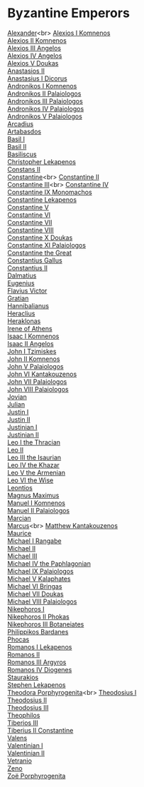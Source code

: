# Byzantine Emperors
[Alexander](https://en.wikipedia.org/wiki/Alexander_(Byzantine_emperor))<br>
[Alexios I Komnenos](https://en.wikipedia.org/wiki/Alexios_I_Komnenos)<br>
[Alexios II Komnenos](https://en.wikipedia.org/wiki/Alexios_II_Komnenos)<br>
[Alexios III Angelos](https://en.wikipedia.org/wiki/Alexios_III_Angelos)<br>
[Alexios IV Angelos](https://en.wikipedia.org/wiki/Alexios_IV_Angelos)<br>
[Alexios V Doukas](https://en.wikipedia.org/wiki/Alexios_V_Doukas)<br>
[Anastasios II](https://en.wikipedia.org/wiki/Anastasios_II)<br>
[Anastasius I Dicorus](https://en.wikipedia.org/wiki/Anastasius_I_Dicorus)<br>
[Andronikos I Komnenos](https://en.wikipedia.org/wiki/Andronikos_I_Komnenos)<br>
[Andronikos II Palaiologos](https://en.wikipedia.org/wiki/Andronikos_II_Palaiologos)<br>
[Andronikos III Palaiologos](https://en.wikipedia.org/wiki/Andronikos_III_Palaiologos)<br>
[Andronikos IV Palaiologos](https://en.wikipedia.org/wiki/Andronikos_IV_Palaiologos)<br>
[Andronikos V Palaiologos](https://en.wikipedia.org/wiki/Andronikos_V_Palaiologos)<br>
[Arcadius](https://en.wikipedia.org/wiki/Arcadius)<br>
[Artabasdos](https://en.wikipedia.org/wiki/Artabasdos)<br>
[Basil I](https://en.wikipedia.org/wiki/Basil_I)<br>
[Basil II](https://en.wikipedia.org/wiki/Basil_II)<br>
[Basiliscus](https://en.wikipedia.org/wiki/Basiliscus)<br>
[Christopher Lekapenos](https://en.wikipedia.org/wiki/Christopher_Lekapenos)<br>
[Constans II](https://en.wikipedia.org/wiki/Constans_II)<br>
[Constantine](https://en.wikipedia.org/wiki/Constantine_(son_of_Leo_V))<br>
[Constantine II](https://en.wikipedia.org/wiki/Constantine_II_(emperor))<br>
[Constantine III](https://en.wikipedia.org/wiki/Constantine_III_(Byzantine_emperor))<br>
[Constantine IV](https://en.wikipedia.org/wiki/Constantine_IV)<br>
[Constantine IX Monomachos](https://en.wikipedia.org/wiki/Constantine_IX_Monomachos)<br>
[Constantine Lekapenos](https://en.wikipedia.org/wiki/Constantine_Lekapenos)<br>
[Constantine V](https://en.wikipedia.org/wiki/Constantine_V)<br>
[Constantine VI](https://en.wikipedia.org/wiki/Constantine_VI)<br>
[Constantine VII](https://en.wikipedia.org/wiki/Constantine_VII)<br>
[Constantine VIII](https://en.wikipedia.org/wiki/Constantine_VIII)<br>
[Constantine X Doukas](https://en.wikipedia.org/wiki/Constantine_X_Doukas)<br>
[Constantine XI Palaiologos](https://en.wikipedia.org/wiki/Constantine_XI_Palaiologos)<br>
[Constantine the Great](https://en.wikipedia.org/wiki/Constantine_the_Great)<br>
[Constantius Gallus](https://en.wikipedia.org/wiki/Constantius_Gallus)<br>
[Constantius II](https://en.wikipedia.org/wiki/Constantius_II)<br>
[Dalmatius](https://en.wikipedia.org/wiki/Dalmatius)<br>
[Eugenius](https://en.wikipedia.org/wiki/Eugenius)<br>
[Flavius Victor](https://en.wikipedia.org/wiki/Victor_(emperor))<br>
[Gratian](https://en.wikipedia.org/wiki/Gratian)<br>
[Hannibalianus](https://en.wikipedia.org/wiki/Hannibalianus)<br>
[Heraclius](https://en.wikipedia.org/wiki/Heraclius)<br>
[Heraklonas](https://en.wikipedia.org/wiki/Heraklonas)<br>
[Irene of Athens](https://en.wikipedia.org/wiki/Irene_of_Athens)<br>
[Isaac I Komnenos](https://en.wikipedia.org/wiki/Isaac_I_Komnenos)<br>
[Isaac II Angelos](https://en.wikipedia.org/wiki/Isaac_II_Angelos)<br>
[John I Tzimiskes](https://en.wikipedia.org/wiki/John_I_Tzimiskes)<br>
[John II Komnenos](https://en.wikipedia.org/wiki/John_II_Komnenos)<br>
[John V Palaiologos](https://en.wikipedia.org/wiki/John_V_Palaiologos)<br>
[John VI Kantakouzenos](https://en.wikipedia.org/wiki/John_VI_Kantakouzenos)<br>
[John VII Palaiologos](https://en.wikipedia.org/wiki/John_VII_Palaiologos)<br>
[John VIII Palaiologos](https://en.wikipedia.org/wiki/John_VIII_Palaiologos)<br>
[Jovian](https://en.wikipedia.org/wiki/Jovian_(emperor))<br>
[Julian](https://en.wikipedia.org/wiki/Julian_(emperor))<br>
[Justin I](https://en.wikipedia.org/wiki/Justin_I)<br>
[Justin II](https://en.wikipedia.org/wiki/Justin_II)<br>
[Justinian I](https://en.wikipedia.org/wiki/Justinian_I)<br>
[Justinian II](https://en.wikipedia.org/wiki/Justinian_II)<br>
[Leo I the Thracian](https://en.wikipedia.org/wiki/Leo_I_the_Thracian)<br>
[Leo II](https://en.wikipedia.org/wiki/Leo_II_(emperor))<br>
[Leo III the Isaurian](https://en.wikipedia.org/wiki/Leo_III_the_Isaurian)<br>
[Leo IV the Khazar](https://en.wikipedia.org/wiki/Leo_IV_the_Khazar)<br>
[Leo V the Armenian](https://en.wikipedia.org/wiki/Leo_V_the_Armenian)<br>
[Leo VI the Wise](https://en.wikipedia.org/wiki/Leo_VI_the_Wise)<br>
[Leontios](https://en.wikipedia.org/wiki/Leontios)<br>
[Magnus Maximus](https://en.wikipedia.org/wiki/Magnus_Maximus)<br>
[Manuel I Komnenos](https://en.wikipedia.org/wiki/Manuel_I_Komnenos)<br>
[Manuel II Palaiologos](https://en.wikipedia.org/wiki/Manuel_II_Palaiologos)<br>
[Marcian](https://en.wikipedia.org/wiki/Marcian)<br>
[Marcus](https://en.wikipedia.org/wiki/Marcus_(son_of_Basiliscus))<br>
[Matthew Kantakouzenos](https://en.wikipedia.org/wiki/Matthew_Kantakouzenos)<br>
[Maurice](https://en.wikipedia.org/wiki/Maurice_(emperor))<br>
[Michael I Rangabe](https://en.wikipedia.org/wiki/Michael_I_Rangabe)<br>
[Michael II](https://en.wikipedia.org/wiki/Michael_II)<br>
[Michael III](https://en.wikipedia.org/wiki/Michael_III)<br>
[Michael IV the Paphlagonian](https://en.wikipedia.org/wiki/Michael_IV_the_Paphlagonian)<br>
[Michael IX Palaiologos](https://en.wikipedia.org/wiki/Michael_IX_Palaiologos)<br>
[Michael V Kalaphates](https://en.wikipedia.org/wiki/Michael_V_Kalaphates)<br>
[Michael VI Bringas](https://en.wikipedia.org/wiki/Michael_VI_Bringas)<br>
[Michael VII Doukas](https://en.wikipedia.org/wiki/Michael_VII_Doukas)<br>
[Michael VIII Palaiologos](https://en.wikipedia.org/wiki/Michael_VIII_Palaiologos)<br>
[Nikephoros I](https://en.wikipedia.org/wiki/Nikephoros_I)<br>
[Nikephoros II Phokas](https://en.wikipedia.org/wiki/Nikephoros_II_Phokas)<br>
[Nikephoros III Botaneiates](https://en.wikipedia.org/wiki/Nikephoros_III_Botaneiates)<br>
[Philippikos Bardanes](https://en.wikipedia.org/wiki/Philippikos_Bardanes)<br>
[Phocas](https://en.wikipedia.org/wiki/Phocas)<br>
[Romanos I Lekapenos](https://en.wikipedia.org/wiki/Romanos_I_Lekapenos)<br>
[Romanos II](https://en.wikipedia.org/wiki/Romanos_II)<br>
[Romanos III Argyros](https://en.wikipedia.org/wiki/Romanos_III_Argyros)<br>
[Romanos IV Diogenes](https://en.wikipedia.org/wiki/Romanos_IV_Diogenes)<br>
[Staurakios](https://en.wikipedia.org/wiki/Staurakios)<br>
[Stephen Lekapenos](https://en.wikipedia.org/wiki/Stephen_Lekapenos)<br>
[Theodora Porphyrogenita](https://en.wikipedia.org/wiki/Theodora_Porphyrogenita_(11th_century))<br>
[Theodosius I](https://en.wikipedia.org/wiki/Theodosius_I)<br>
[Theodosius II](https://en.wikipedia.org/wiki/Theodosius_II)<br>
[Theodosius III](https://en.wikipedia.org/wiki/Theodosius_III)<br>
[Theophilos](https://en.wikipedia.org/wiki/Theophilos_(emperor))<br>
[Tiberios III](https://en.wikipedia.org/wiki/Tiberios_III)<br>
[Tiberius II Constantine](https://en.wikipedia.org/wiki/Tiberius_II_Constantine)<br>
[Valens](https://en.wikipedia.org/wiki/Valens)<br>
[Valentinian I](https://en.wikipedia.org/wiki/Valentinian_I)<br>
[Valentinian II](https://en.wikipedia.org/wiki/Valentinian_II)<br>
[Vetranio](https://en.wikipedia.org/wiki/Vetranio)<br>
[Zeno](https://en.wikipedia.org/wiki/Zeno_(emperor))<br>
[Zoë Porphyrogenita](https://en.wikipedia.org/wiki/Zo%C3%AB_Porphyrogenita)<br>
